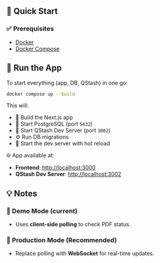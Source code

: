## 🚀 Quick Start

### ✅ Prerequisites

- [Docker](https://www.docker.com/)
- [Docker Compose](https://docs.docker.com/compose/)

## 🐳 Run the App

To start everything (app, DB, QStash) in one go:

```bash
docker compose up --build
```

This will:
- 🔧 Build the Next.js app
- 🐘 Start PostgreSQL (port `5432`)
- 💬 Start QStash Dev Server (port `3002`)
- ⚙️ Run DB migrations
- 🧠 Start the dev server with hot reload

🌐 App available at:
- **Frontend**: [http://localhost:3000](http://localhost:3000)
- **QStash Dev Server**: [http://localhost:3002](http://localhost:3002)

## 💡 Notes

### 🧪 Demo Mode (current)
- Uses **client-side polling** to check PDF status.

### 🚀 Production Mode (Recommended)
- Replace polling with **WebSocket** for real-time updates.
